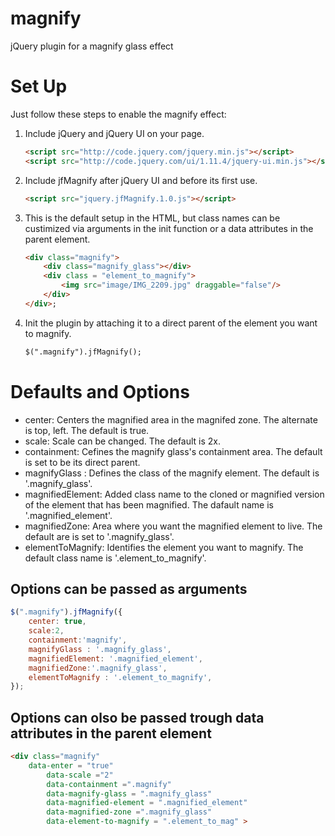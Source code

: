 # magnify
jQuery plugin for a magnify glass effect 

# Set Up
Just follow these steps to enable the magnify effect:

1. Include jQuery and jQuery UI on your page.

    ```html
    <script src="http://code.jquery.com/jquery.min.js"></script>
    <script src="http://code.jquery.com/ui/1.11.4/jquery-ui.min.js"></script>
    ```

2. Include jfMagnify after jQuery UI and before its first use.

    ```html
    <script src="jquery.jfMagnify.1.0.js"></script>
    ```
3. This is the default setup in the HTML, but class names can be custimized via arguments in the init function or a data attributes in the parent element.
    ```html
    <div class="magnify">
		<div class="magnify_glass"></div>
		<div class = "element_to_magnify">
			<img src="image/IMG_2209.jpg" draggable="false"/>
		</div>
	</div>;
    ```

4. Init the plugin by attaching it to a direct parent  of the element you want to magnify.
    ```html
    $(".magnify").jfMagnify();
    ```
    
# Defaults and Options

* center: Centers the magnified area in the magnifed zone. The alternate is top, left. The default is true.
* scale: Scale can be changed. The default is 2x.
* containment: Cefines the magnify glass's containment area. The default is set to be its direct parent.
* magnifyGlass : Defines the class of the magnify element. The default is '.magnify_glass'.
* magnifiedElement: Added class name to the cloned or magnified version of the element that has been magnified. The dafault name is '.magnified_element'.
* magnifiedZone: Area where you want the magnified element to live. The default are is set to '.magnify_glass'.
* elementToMagnify: Identifies the element you want to magnify. The default class name is '.element_to_magnify'.

## Options can be passed as arguments
```js
$(".magnify").jfMagnify({
	center: true,
	scale:2,
	containment:'magnify',
	magnifyGlass : '.magnify_glass',
	magnifiedElement: '.magnified_element',
	magnifiedZone:'.magnify_glass',
	elementToMagnify : '.element_to_magnify',
});
```
	
## Options can olso be passed trough data attributes in the parent element
```html
<div class="magnify" 
	data-enter = "true"
        data-scale ="2"
        data-containment =".magnify"
        data-magnify-glass = ".magnify_glass"
        data-magnified-element = ".magnified_element"
        data-magnified-zone =".magnify_glass"
        data-element-to-magnify = ".element_to_mag" >
```

